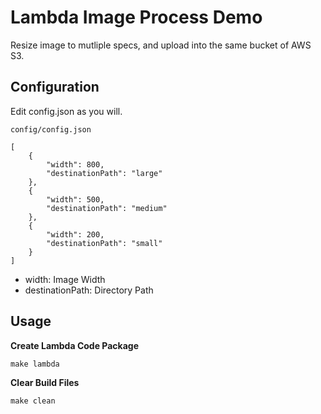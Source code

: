 # Lambda Image Process Demo

Resize image to mutliple specs, and upload into the same bucket of AWS S3.

## Configuration

Edit config.json as you will.

```
config/config.json

[
    {
        "width": 800,
        "destinationPath": "large"
    },
    {
        "width": 500,
        "destinationPath": "medium"
    },
    {
        "width": 200,
        "destinationPath": "small"
    }
]
```

* width: Image Width
* destinationPath: Directory Path

## Usage

**Create Lambda Code Package**

```
make lambda
```

**Clear Build Files**

```
make clean
```
